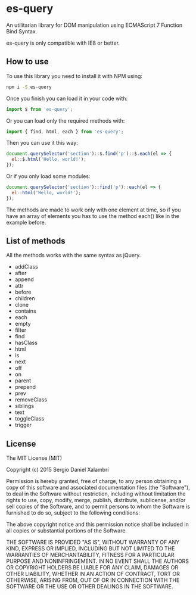 # es-query
An utilitarian library for DOM manipulation using ECMAScript 7 Function Bind Syntax.

es-query is only compatible with IE8 or better.

## How to use
To use this library you need to install it with NPM using:
```bash
npm i -S es-query
```
Once you finish you can load it in your code with:
```javascript
import $ from 'es-query';
```
Or you can load only the required methods with:
```javascript
import { find, html, each } from 'es-query';
```
Then you can use it this way:
```javascript
document.querySelector('section')::$.find('p')::$.each(el => {
  el::$.html('Hello, world!');
});
```
Or if you only load some modules:
```javascript
document.querySelector('section')::find('p')::each(el => {
  el::html('Hello, world!');
});
```
The methods are made to work only with one element at time, so if you have an array of elements you has to use the method each() like in the example before.

## List of methods
All the methods works with the same syntax as jQuery.

* addClass
* after
* append
* attr
* before
* children
* clone
* contains
* each
* empty
* filter
* find
* hasClass
* html
* is
* next
* off
* on
* parent
* prepend
* prev
* removeClass
* siblings
* text
* toggleClass
* trigger

## License
The MIT License (MIT)

Copyright (c) 2015 Sergio Daniel Xalambrí

Permission is hereby granted, free of charge, to any person obtaining a copy
of this software and associated documentation files (the "Software"), to deal
in the Software without restriction, including without limitation the rights
to use, copy, modify, merge, publish, distribute, sublicense, and/or sell
copies of the Software, and to permit persons to whom the Software is
furnished to do so, subject to the following conditions:

The above copyright notice and this permission notice shall be included in all
copies or substantial portions of the Software.

THE SOFTWARE IS PROVIDED "AS IS", WITHOUT WARRANTY OF ANY KIND, EXPRESS OR
IMPLIED, INCLUDING BUT NOT LIMITED TO THE WARRANTIES OF MERCHANTABILITY,
FITNESS FOR A PARTICULAR PURPOSE AND NONINFRINGEMENT. IN NO EVENT SHALL THE
AUTHORS OR COPYRIGHT HOLDERS BE LIABLE FOR ANY CLAIM, DAMAGES OR OTHER
LIABILITY, WHETHER IN AN ACTION OF CONTRACT, TORT OR OTHERWISE, ARISING FROM,
OUT OF OR IN CONNECTION WITH THE SOFTWARE OR THE USE OR OTHER DEALINGS IN THE
SOFTWARE.